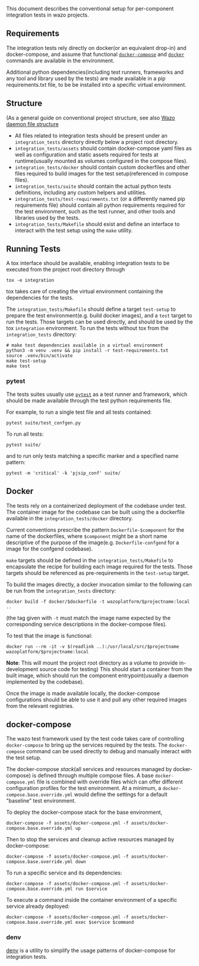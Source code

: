 This document describes the conventional setup for per-component integration tests in wazo projects.

## Requirements

The integration tests rely directly on docker(or an equivalent drop-in) and docker-compose,
and assume that functional [`docker-compose`](https://docs.docker.com/compose/) and [`docker`](https://docs.docker.com/) commands are available in the environment.

Additional python dependencies(including test runners, frameworks and any tool and library used by the tests) are made available in
a pip requirements.txt file, to be be installed into a specific virtual environment.

## Structure

(As a general guide on conventional project structure, see also [Wazo daemon file structure](https://github.com/wazo-platform/wazo-notebook/blob/master/file-structure.md)

- All files related to integration tests should be present under an `integration_tests` directory directly below a project root directory.
- `integration_tests/assets` should contain docker-compose yaml files as well as configuration and static assets required for tests at runtime(usually mounted as volumes configured in the compose files).
- `integration_tests/docker` should contain custom dockerfiles and other files required to build images for the test setup(referenced in compose files).
- `integration_tests/suite` should contain the actual python tests definitions, including any custom helpers and utilities.
- `integration_tests/test-requirements.txt` (or a differently named pip requirements file) should contain all python requirements required for the test environment, such as the test runner, and other tools and libraries used by the tests.
- `integration_tests/Makefile` should exist and define an interface to interact with the test setup using the `make` utility.

## Running Tests

A tox interface should be available, enabling integration tests to be executed from the project root directory through

```shell
tox -e integration
```

tox takes care of creating the virtual environment containing the dependencies for the tests.

The `integration_tests/Makefile` should define a target `test-setup` to prepare the test environment(e.g. build docker images),
and a `test` target to run the tests.
Those targets can be used directly, and should be used by the tox `integration` environment.
To run the tests without tox from the `integration_tests` directory:

```shell
# make test dependencies available in a virtual environment
python3 -m venv .venv && pip install -r test-requirements.txt
source .venv/bin/activate
make test-setup
make test
```

### pytest

The tests suites usually use [`pytest`](https://docs.pytest.org/en/7.2.x/) as a test runner and framework, which should be made available through the test python requirements file.

For example, to run a single test file and all tests contained:

```shell
pytest suite/test_confgen.py
```

To run all tests:

```shell
pytest suite/
```

and to run only tests matching a specific marker and a specified name pattern:

```shell
pytest -m 'critical' -k 'pjsip_conf' suite/
```

## Docker

The tests rely on a containerized deployment of the codebase under test.
The container image for the codebase can be built using the a dockerfile available in the `integration_tests/docker` directory.

Current conventions prescribe the pattern `Dockerfile-$component` for the name of the dockerfiles, where `$component` might be a short name descriptive of the purpose of the image(e.g. `Dockerfile-confgend` for a image for the confgend codebase).

`make` targets should be defined in the `integration_tests/Makefile` to encapsulate the recipe for building each image required for the tests.
Those targets should be referenced as pre-requirements in the `test-setup` target.

To build the images directly, a docker invocation similar to the following can be run
from the `integration_tests` directory:

```shell
docker build -f docker/$dockerfile -t wazoplatform/$projectname:local ..
```

(the tag given with `-t` must match the image name expected by the corresponding service descriptions in the docker-compose files).

To test that the image is functional:

```shell
docker run --rm -it -v $(readlink ..):/usr/local/src/$projectname wazoplatform/$projectname:local
```

**Note**: This will mount the project root directory as a volume to provide in-development source code for testing)
This should start a container from the built image, which should run the component entrypoint(usually a daemon implemented by the codebase).

Once the image is made available locally, the docker-compose configurations should be able to use it and pull any other required images from the relevant registries.

## docker-compose

The wazo test framework used by the test code takes care of controlling `docker-compose` to bring up the services required by the tests.
The `docker-compose` command can be used directly to debug and manually interact with the test setup.

The docker-compose _stack_(all services and resources managed by docker-compose) is defined through multiple compose files.
A base `docker-compose.yml` file is combined with override files which can offer different configuration profiles for the test environment.
At a minimum, a `docker-compose.base.override.yml` would define the settings for a default "baseline" test environment.

To deploy the docker-compose stack for the base environment,

```shell
docker-compose -f assets/docker-compose.yml -f assets/docker-compose.base.override.yml up
```

Then to stop the services and cleanup active resources managed by docker-compose:

```shell
docker-compose -f assets/docker-compose.yml -f assets/docker-compose.base.override.yml down
```

To run a specific service and its dependencies:

```shell
docker-compose -f assets/docker-compose.yml -f assets/docker-compose.base.override.yml run $service
```

To execute a command inside the container environment of a specific service already deployed:

```shell
docker-compose -f assets/docker-compose.yml -f assets/docker-compose.base.override.yml exec $service $command
```

### denv

[denv](https://github.com/wazo-platform/denv) is a utility to simplify the usage patterns of docker-compose for integration tests.
